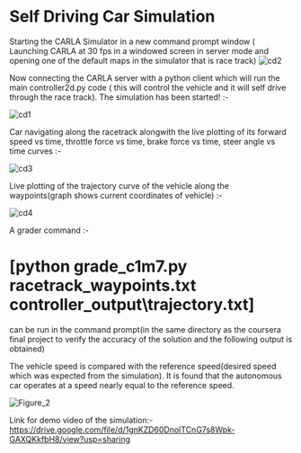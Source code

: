 # Self Driving Car Simulation
Starting the CARLA Simulator in a new command prompt window ( Launching CARLA at 30 fps in a windowed screen in server mode and opening one of the default maps in the simulator that is race track)
![cd2](https://user-images.githubusercontent.com/65862893/119714852-f7f43480-be80-11eb-88aa-45cf445924da.JPG)

Now connecting the CARLA server with a python client which will run the main controller2d.py code ( this will control the vehicle and it will self drive through the race track). The simulation has been started! :-

![cd1](https://user-images.githubusercontent.com/65862893/119715102-40135700-be81-11eb-8c01-3e7647c166b9.JPG)




Car navigating along the racetrack alongwith the live plotting of its forward speed vs time, throttle force vs time, brake force vs time, steer angle vs time curves :-

![cd3](https://user-images.githubusercontent.com/65862893/119716139-6be30c80-be82-11eb-98a7-f687e9eaa728.JPG)

Live plotting of the trajectory curve of the vehicle along the waypoints(graph shows current coordinates of vehicle) :-

![cd4](https://user-images.githubusercontent.com/65862893/119716853-3854b200-be83-11eb-8c4c-9b6225542751.JPG)


A grader command :-
# [python grade_c1m7.py racetrack_waypoints.txt controller_output\trajectory.txt] 
can be run in the command prompt(in the same directory as the coursera final project to verify the accuracy of the solution and the following output is obtained)

The vehicle speed is compared with the reference speed(desired speed which was expected from the simulation). It is found that the autonomous car operates at a speed nearly equal to the reference speed.

![Figure_2](https://user-images.githubusercontent.com/65862893/119717153-92557780-be83-11eb-866a-10694a0868f9.png)

Link for demo video of the simulation:-
https://drive.google.com/file/d/1gnKZD60DnolTCnG7s8Wpk-GAXQKkfbH8/view?usp=sharing





